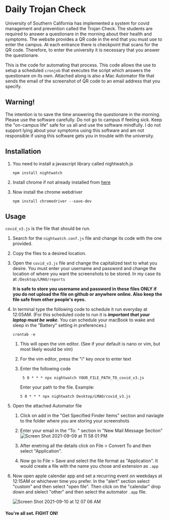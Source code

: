# Daily Trojan Check

University of Southern California has implemented a system for covid management and prevention called the Trojan Check. The students are required to answer a questionare in the morning about their health and symptoms. The website provides a QR code in the end that you must use to enter the campus. At each entrance there is checkpoint that scans for the QR code. Therefore, to enter the university it is necessary that you answer the questionare.

This is the code for automating that process. This code allows the use to setup a scheduled `cronjob` that executes the script which answers the questionare on its own. Attached along is also a Mac Automator file that sends the email of the screenshot of QR code to an email address that you specify.

## Warning!
The intention is to save the time answering the questionare in the morning. Please use the software carefully. Do not go to campus if feeling sick. Keep the "on-campus life" safe for us all and use the software mindfully. I do not support lying about your symptoms using this software and am not responsible if using this software gets you in trouble with the university.

## Installation
1. You need to install a javascript library called nightwatch.js 
  
      ```
      npm install nightwatch
      ```

2. Install chrome if not already installed from [here](https://www.google.com/chrome/) 

3. Now install the chrome webdriver 
    
      ```
      npm install chromedriver --save-dev
      ```
## Usage
`covid_v3.js` is the file that should be run.

1. Search for the `nightwatch.conf.js` file and change its code with the one provided.
3. Copy the files to a desired location.
4. Open the `covid_v3.js` file and change the capitalized text to what you desire. You must enter your username and password and change the location of where you want the screenshots to be stored. In my case its at `/Desktop/LMAO/reports`
    
    **It is safe to store you username and password in these files ONLY if you do not upload the file on github or anywhere online. Also keep the file safe from other people's eyes.**
6. In terminal type the following code to schedule it run everyday at 12:05AM. (For this scheduled code to run it is ***important that your laptop must be wake***. You can schedule your macBook to wake and sleep in the "Battery" setting in preferences.)

    `crontab -e`
    1. This will open the vim editor. (See if your default is nano or vim, but most likely would be vim)
    2. For the vim editor, press the "i" key once to enter text
    3. Enter the following code
    
           
            5 0 * * * npx nightwatch YOUR_FILE_PATH_TO_covid_v3.js
            
       
       Enter your path to the file. Example:
       
           
           5 0 * * * npx nightwatch Desktop/LMAO/covid_v3.js
5. Open the attached Automator file

    1. Click on add in the "Get Specified Finder Items" section and naviagte to the folder where you are storing your screenshots
    2. Enter your email in the "To: " section in "New Mail Message Section" 
      ![Screen Shot 2021-09-09 at 11 58 01 PM](https://user-images.githubusercontent.com/40639516/132812996-59407841-b2c9-499e-bf16-0a8cb80477ca.png)

    3. After enetring all the details click on File > Convert To and then select "Application".
    4. Now go to File > Save and select the file format as "Application". It would create a file with the name you chose and extension as `.app`
6. Now open apple calendar app and set a recurring event on weekdays at 12:15AM or whichever time you prefer. In the "alert" section select "custom" and then select "open file". Then click on the "calendar" drop down and slelect "other" and then select the automator `.app` file.

      ![Screen Shot 2021-09-10 at 12 07 06 AM](https://user-images.githubusercontent.com/40639516/132816049-f9610e0f-86b3-4fc6-9f3b-96da2de8d546.png)

#### You're all set. FIGHT ON!
     
